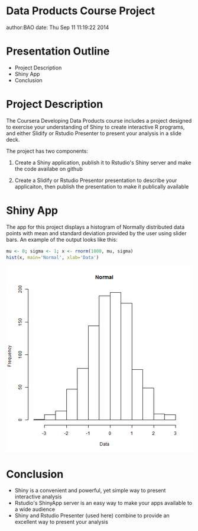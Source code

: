 Data Products
Course Project
========================================================
author:BAO 
date: Thu Sep 11 11:19:22 2014

Presentation Outline
========================================================

- Project Description
- Shiny App
- Conclusion

Project Description
========================================================

The Coursera Developing Data Products course includes a project designed
to exercise your understanding of Shiny to create interactive R programs, and
either Slidify or Rstudio Presenter to present your analysis in a slide deck.

The project has two components:

1. Create a Shiny application, publish it to Rstudio's Shiny server and
make the code availabe on github

2. Create a Slidify or Rstudio Presentor presentation to describe your applicaiton, then 
publish the presentation to make it publically available

Shiny App
========================================================

The app for this project displays a histogram of Normally distributed data points with mean and standard deviation provided by the user using slider bars. An example of the output looks like this:


```r
mu <- 0; sigma <- 1; x <- rnorm(1000, mu, sigma)
hist(x, main='Normal', xlab='Data')
```

![plot of chunk unnamed-chunk-1](Project_1-figure/unnamed-chunk-1.png) 

Conclusion
========================================================

- Shiny is a convenient and powerful, yet simple way to present interactive analysis
- Rstudio's ShinyApp server is an easy way to make your apps available to a wide audience
- Shiny and Rstudio Presenter (used here) combine to provide an excellent way to present your analysis
